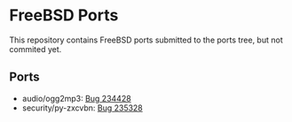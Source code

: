 # FreeBSD Ports

This repository contains FreeBSD ports submitted to the ports tree, but not
commited yet.

## Ports

* audio/ogg2mp3: [Bug 234428](https://bugs.freebsd.org/bugzilla/show_bug.cgi?id=234428)
* security/py-zxcvbn: [Bug 235328](https://bugs.freebsd.org/bugzilla/show_bug.cgi?id=235328)

